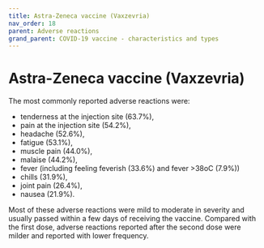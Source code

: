 ```yaml
---
title: Astra-Zeneca vaccine (Vaxzevria)
nav_order: 18
parent: Adverse reactions
grand_parent: COVID-19 vaccine - characteristics and types
---
```

Astra-Zeneca vaccine (Vaxzevria)
================================

The most commonly reported adverse reactions were:

* tenderness at the injection site (63.7%),
* pain at the injection site (54.2%),
* headache (52.6%),
* fatigue (53.1%),
* muscle pain (44.0%),
* malaise (44.2%),
* fever (including feeling feverish (33.6%) and fever >38oC (7.9%))
* chills (31.9%),
* joint pain (26.4%),
* nausea (21.9%).

Most of these adverse reactions were mild to moderate in severity and usually passed within a few days of receiving the vaccine. Compared with the first dose, adverse reactions reported after the second dose were milder and reported with lower frequency.
